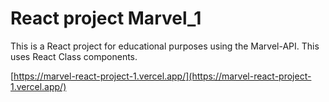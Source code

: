 # React project Marvel_1

This is a React project for educational purposes using the Marvel-API. This uses React Class components.

[https://marvel-react-project-1.vercel.app/](https://marvel-react-project-1.vercel.app/)
